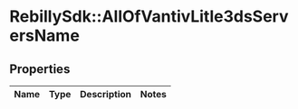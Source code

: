 # RebillySdk::AllOfVantivLitle3dsServersName

## Properties
Name | Type | Description | Notes
------------ | ------------- | ------------- | -------------

